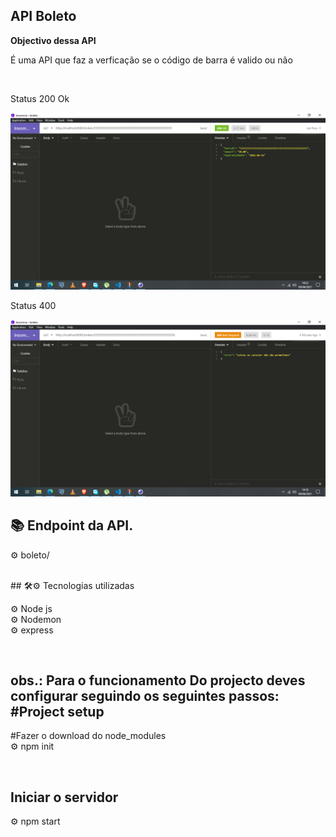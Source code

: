 ## API Boleto


<b>Objectivo dessa API </b>   

<p> É uma API que faz a verficação se o código de barra é valido ou não </p>

<br>

<p> Status 200 Ok </p>
 
 ![status 200Ok](https://github.com/Jacob-dvlp/testeseletivoboleto/blob/master/status%20200.png)

 <p> Status 400 </p>
 
 ![status 400](https://github.com/Jacob-dvlp/testeseletivoboleto/blob/master/status%20400.png) <br>
## 📚 Endpoint da API.

 ⚙ boleto/ <br>
 
<br>
## 🛠⚙ Tecnologias utilizadas
 
⚙ Node js <br>
⚙ Nodemon <br>
⚙ express  <br>

<br>

 ## obs.: Para o funcionamento Do projecto deves configurar seguindo os seguintes passos: #Project setup

 #Fazer o download do node_modules <br>
 ⚙ npm init <br>

<br>

## Iniciar o servidor
⚙ npm start  <br>
 
 
 


 
